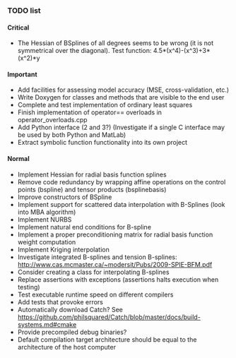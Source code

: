 ### TODO list

#### Critical
- The Hessian of BSplines of all degrees seems to be wrong (it is not symmetrical over the diagonal). Test function: 4.5*(x^4)-(x^3)+3*(x^2)*y

#### Important
- Add facilities for assessing model accuracy (MSE, cross-validation, etc.)
- Write Doxygen for classes and methods that are visible to the end user
- Complete and test implementation of ordinary least squares
- Finish implementation of operator== overloads in operator_overloads.cpp
- Add Python interface (2 and 3?)  (Investigate if a single C interface may be used by both Python and MatLab)
- Extract symbolic function functionality into its own project

#### Normal
- Implement Hessian for radial basis function splines
- Remove code redundancy by wrapping affine operations on the control points (bspline) and tensor products (bsplinebasis)
- Improve constructors of BSpline
- Implement support for scattered data interpolation with B-Splines (look into MBA algorithm)
- Implement NURBS
- Implement natural end conditions for B-spline
- Implement a proper preconditioning matrix for radial basis function weight computation
- Implement Kriging interpolation
- Investigate integrated B-splines and tension B-splines: http://www.cas.mcmaster.ca/~modersit/Pubs/2009-SPIE-BFM.pdf
- Consider creating a class for interpolating B-splines
- Replace assertions with exceptions (assertions halts execution when testing)
- Test executable runtime speed on different compilers
- Add tests that provoke errors
- Automatically download Catch? See https://github.com/philsquared/Catch/blob/master/docs/build-systems.md#cmake
- Provide precompiled debug binaries?
- Default compilation target architecture should be equal to the architecture of the host computer
